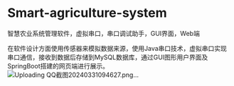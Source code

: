 # Smart-agriculture-system
智慧农业系统管理软件，虚拟串口，串口调试助手，GUI界面，Web端

在软件设计方面使用传感器来模拟数据来源，使用Java串口技术，虚拟串口实现串口通信，接收到数据后存储到MySQL数据库，通过GUI图形用户界面及SpringBoot搭建的网页端进行展示。
![Uploading QQ截图20240331094627.png…]()







